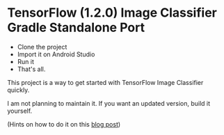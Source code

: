 # TensorFlow (1.2.0) Image Classifier Gradle Standalone Port

- Clone the project
- Import it on Android Studio
- Run it
- That's all.

This project is a way to get started with TensorFlow Image Classifier quickly.

I am not planning to maintain it. If you want an updated version, build it yourself.

(Hints on how to do it on this [blog post][blog-post])

[blog-post]: http://nilhcem.com/android/custom-tensorflow-classifier

